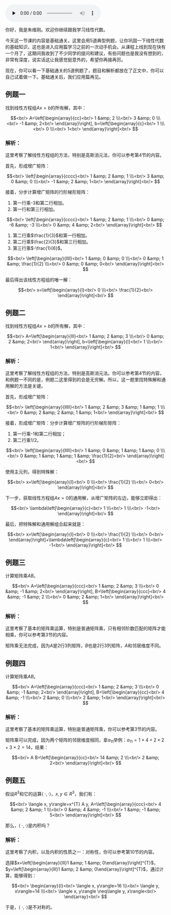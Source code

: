 <audio id="audio" title="基础通关 | 线性代数5道典型例题及解析" controls="" preload="none"><source id="mp3" src="https://static001.geekbang.org/resource/audio/15/3d/1571aefebc1158aa4b39450b15a86d3d.mp3"></audio>

你好，我是朱维刚。欢迎你继续跟我学习线性代数。

今天这一节课的内容是基础通关。这里会用5道典型例题，让你巩固一下线性代数的基础知识，这也是进入应用篇学习之前的一次动手机会。从课程上线到现在快有一个月了，这期间我收到了不少同学的提问和建议，有些问题也是我没有想到的，非常有深度，说实话这让我感觉挺意外的，希望你再接再厉。

现在，你可以看一下基础通关的5道例题了，题目和解析都放在了正文中，你可以自己试着做一下。基础通关后，我们应用篇再见。

## 例题一

找到线性方程组$Ax=b$的所有解，其中：

$$<br/>
A=\left[\begin{array}{cc}<br/>
1 &amp; 2 \\\<br/>
3 &amp; 0 \\\<br/>
-1 &amp; 2<br/>
\end{array}\right], b=\left[\begin{array}{c}<br/>
1 \\\<br/>
0 \\\<br/>
1<br/>
\end{array}\right]<br/>
$$

### 解析：

这里考察了解线性方程组的方法，特别是高斯消元法，你可以参考第4节的内容。

首先，形成增广矩阵：

$$<br/>
\left[\begin{array}{cccc}<br/>
1 &amp; 2 &amp; 1 \\\<br/>
3 &amp; 0  &amp; 0 \\\<br/>
-1 &amp; 2  &amp; 1<br/>
\end{array}\right]<br/>
$$

接着，分步计算增广矩阵的行阶梯形矩阵：

1. 第一行乘-3和第二行相加。
1. 第一行和第三行相加。

$$<br/>
\left[\begin{array}{cccc}<br/>
1 &amp; 2  &amp; 1 \\\<br/>
0 &amp; -6  &amp; -3 \\\<br/>
0 &amp; 4  &amp; 2<br/>
\end{array}\right]<br/>
$$

1. 第二行乘$\frac{1}{3}$和第一行相加。
1. 第二行乘$\frac{2}{3}$和第三行相加。
1. 第三行乘$-\frac{1}{6}$。

$$<br/>
\left[\begin{array}{llll}<br/>
1 &amp; 0  &amp; 0 \\\<br/>
0 &amp; 1  &amp; \frac{1}{2} \\\<br/>
0 &amp; 0  &amp; 0<br/>
\end{array}\right]<br/>
$$

最后得出该线性方程组的唯一解：

$$<br/>
x=\left[\begin{array}{l}<br/>
0 \\\<br/>
\frac{1}{2}<br/>
\end{array}\right]<br/>
$$

## 例题二

找到线性方程组$Ax=b$的所有解，其中：

$$<br/>
A=\left[\begin{array}{lll}<br/>
1 &amp; 2 &amp; 3 \\\<br/>
0 &amp; 2 &amp; 2<br/>
\end{array}\right], b=\left[\begin{array}{l}<br/>
1 \\\<br/>
1<br/>
\end{array}\right]<br/>
$$

### 解析：

这里考察了解线性方程组的方法，特别是高斯消元法。你可以参考第4节的内容，和例题一不同的是，例题二这里得到的会是无穷解。所以，这一题里找特殊解和通用解的方法是关键。

首先，形成增广矩阵：

$$<br/>
\left[\begin{array}{lllll}<br/>
1 &amp; 2 &amp; 3 &amp; 1 &amp; 1 \\\<br/>
0 &amp; 2 &amp; 2 &amp; 1 &amp; 1<br/>
\end{array}\right]<br/>
$$

接着，形成增广矩阵：分步计算增广矩阵的行阶梯形矩阵：

1. 第一行乘-1和第二行相加；
1. 第二行乘1/2。

$$<br/>
\left[\begin{array}{lllll}<br/>
1 &amp; 0 &amp; 1 &amp; 1 &amp; 0 \\\<br/>
0 &amp; 1 &amp; 1 &amp; 1 &amp; \frac{1}{2}<br/>
\end{array}\right]<br/>
$$

使用主元列，得到特殊解：

$$<br/>
x=\left[\begin{array}{l}<br/>
0 \\\<br/>
\frac{1}{2} \\\<br/>
0<br/>
\end{array}\right]<br/>
$$

下一步，获取线性方程组$Ax=0$的通用解，从增广矩阵的左边，能够立即得出：

$$<br/>
\lambda\left[\begin{array}{c}<br/>
1 \\\<br/>
1 \\\<br/>
-1<br/>
\end{array}\right]<br/>
$$

最后，把特殊解和通用解组合起来就是：

$$<br/>
x=\left[\begin{array}{l}<br/>
0 \\\<br/>
\frac{1}{2} \\\<br/>
0<br/>
\end{array}\right]+\lambda\left[\begin{array}{c}<br/>
1 \\\<br/>
1 \\\<br/>
-1<br/>
\end{array}\right]<br/>
$$

## 例题三

计算矩阵乘$AB$。

$$<br/>
A=\left[\begin{array}{ccc}<br/>
1 &amp; 2 &amp; 3 \\\<br/>
0 &amp; -1 &amp; 2<br/>
\end{array}\right], B=\left[\begin{array}{ccc}<br/>
4 &amp; -1 &amp; 2 \\\<br/>
0 &amp; 2 &amp; 1<br/>
\end{array}\right]<br/>
$$

### 解析：

这里考察了基本的矩阵乘运算，特别是普通矩阵乘，只有相邻阶数匹配的矩阵才能相乘，你可以参考第3节的内容。

矩阵乘无法完成，因为$A$是2行3列矩阵，$B$也是2行3列矩阵，$A$和邻居维度不同。

## 例题四

计算矩阵乘$AB$。

$$<br/>
A=\left[\begin{array}{ccc}<br/>
1 &amp; 2 &amp; 3 \\\<br/>
0 &amp; -1 &amp; 2<br/>
\end{array}\right], B=\left[\begin{array}{cc}<br/>
4 &amp; -1 \\\<br/>
2 &amp; 0 \\\<br/>
2 &amp; 1<br/>
\end{array}\right]<br/>
$$

### 解析：

这里考察了基本的矩阵乘运算，特别是普通矩阵乘，你可以参考第3节的内容。

矩阵乘可以完成，因为两个矩阵的邻居维度相同，拿$a_{11}$举例：$a_{11}=1 \times 4+2 \times 2+3 \times 2=14$，结果：

$$<br/>
A B=\left[\begin{array}{cc}<br/>
14 &amp; 2 \\\<br/>
2 &amp; 2<br/>
\end{array}\right]<br/>
$$

## 例题五

假设$R^{3}$和它的运算$\langle\ ·,· \rangle$，$x, y \in R^{3}$，我们有：

$$<br/>
\langle x, y\rangle=x^{T} A y, A=\left[\begin{array}{ccc}<br/>
4 &amp; 2 &amp; 1 \\\<br/>
0 &amp; 4 &amp; -1 \\\<br/>
1 &amp; -1 &amp; 5<br/>
\end{array}\right]<br/>
$$

那么，$\langle\ ·,· \rangle$是内积吗？

### 解析：

这里考察了内积，以及内积的性质之一：对称性，你可以参考第10节的内容。

选择$x=\left[\begin{array}{lll}1 &amp; 1 &amp; 0\end{array}\right]^{T}$，$y=\left[\begin{array}{lll}1 &amp; 2 &amp; 0\end{array}\right]^{T}$，通过计算，能够得到：

$$<br/>
\begin{array}{l}<br/>
\langle x, y\rangle=16 \\\<br/>
\langle y, x\rangle=14 \\\<br/>
\langle x, y\rangle \neq\langle y, x\rangle<br/>
\end{array}<br/>
$$

于是，$\langle\ ·,· \rangle$是不对称的。
